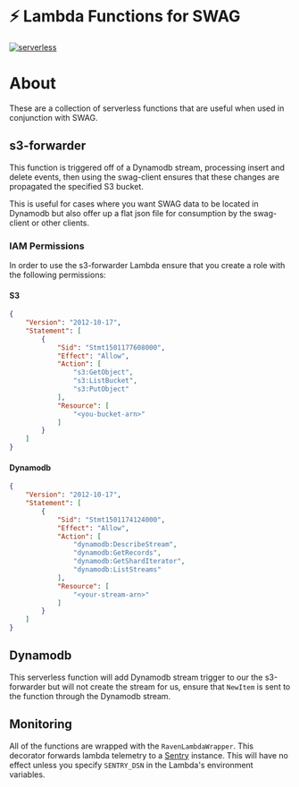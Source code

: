 # ⚡️ Lambda Functions for SWAG

[![serverless](http://public.serverless.com/badges/v3.svg)](http://www.serverless.com)

# About
These are a collection of serverless functions that are useful when used in conjunction with SWAG.

## s3-forwarder

This function is triggered off of a Dynamodb stream, processing insert and delete events,
then using the swag-client ensures that these changes are propagated the specified S3 bucket.

This is useful for cases where you want SWAG data to be located in Dynamodb but also offer up
a flat json file for consumption by the swag-client or other clients.

### IAM Permissions

In order to use the s3-forwarder Lambda ensure that you create a role with the following permissions:


#### S3

```json
{
    "Version": "2012-10-17",
    "Statement": [
        {
            "Sid": "Stmt1501177608000",
            "Effect": "Allow",
            "Action": [
                "s3:GetObject",
                "s3:ListBucket",
                "s3:PutObject"
            ],
            "Resource": [
                "<you-bucket-arn>"
            ]
        }
    ]
}
```


#### Dynamodb

```json
{
    "Version": "2012-10-17",
    "Statement": [
        {
            "Sid": "Stmt1501174124000",
            "Effect": "Allow",
            "Action": [
                "dynamodb:DescribeStream",
                "dynamodb:GetRecords",
                "dynamodb:GetShardIterator",
                "dynamodb:ListStreams"
            ],
            "Resource": [
                "<your-stream-arn>"
            ]
        }
    ]
}
```


## Dynamodb

This serverless function will add Dynamodb stream trigger to our the s3-forwarder but will not create the stream for us,
ensure that `NewItem` is sent to the function through the Dynamodb stream.

## Monitoring

All of the functions are wrapped with the `RavenLambdaWrapper`. This decorator forwards lambda
telemetry to a [Sentry](https://sentry.io) instance. This will have no effect unless you specify `SENTRY_DSN`
in the Lambda's environment variables.
